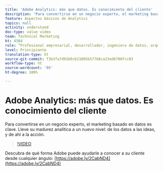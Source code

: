 ```yaml
---
title: 'Adobe Analytics: más que datos. Es conocimiento del cliente'
description: 'Para convertirse en un negocio experto, el marketing basado en datos es clave. Lleve su madurez analítica a un nuevo nivel: de los datos a las ideas, y de ahí a la acción.'
feature: Aspectos básicos de Analytics
topics: null
activity: understand
doc-type: value video
team: Technical Marketing
kt: 4384
role: “Profesional empresarial, desarrollador, ingeniero de datos, arquitecto, arquitecto de datos, administrador, líder”
level: Principiante
translation-type: ht
source-git-commit: f3b3fa7d91b0cb21005b57768ca23ed6700fcc03
workflow-type: ht
source-wordcount: '95'
ht-degree: 100%

---
```



# Adobe Analytics: más que datos. Es conocimiento del cliente

Para convertirse en un negocio experto, el marketing basado en datos es clave. Lleve su madurez analítica a un nuevo nivel: de los datos a las ideas, y de ahí a la acción.

>[!VIDEO](https://video.tv.adobe.com/v/31502/?quality=12)

Descubra de qué forma Adobe puede ayudarle a conocer a su cliente desde cualquier ángulo: [https://adobe.ly/2CabND4](https://adobe.ly/2CabND4)
